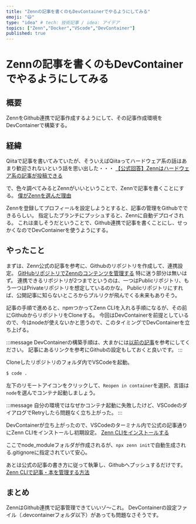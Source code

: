 ```yaml
---
title: "Zennの記事を書くのもDevContainerでやるようにしてみる"
emoji: "😄"
type: "idea" # tech: 技術記事 / idea: アイデア
topics: ["Zenn","Docker","VScode","DevContainer"]
published: true
---
```


# Zennの記事を書くのもDevContainerでやるようにしてみる

## 概要
ZennをGithub連携で記事作成するようにして、その記事作成環境をDevContainerで構築する。

## 経緯
Qiitaで記事を書いてみていたが、そういえばQiitaってハードウェア系の話はあまり歓迎されないという話を思い出した・・・
[【公式回答】Zennはハードウェア系の記事が投稿できる](https://power-of-tech.hatenablog.com/entry/2021/04/19/223740)

で、色々調べてみるとZennがいいということで、Zennで記事を書くことにする。
[僕がZennを選んだ理由](https://zenn.dev/daichi_gamedev/articles/4ee023a1bc2d06)

Zennを登録してプロフィールを設定しようとすると、記事の管理をGithubでできるらしい。
指定したブランチにプッシュすると、Zennに自動デプロイされる。
これは楽しそうだということで、Github連携で記事を書くことにし、せっかくなのでDevContainerを使うようにする。


## やったこと

まずは、Zenn公式の記事を参考に、Githubのリポジトリを作成して、連携設定。
[GitHubリポジトリでZennのコンテンツを管理する](https://zenn.dev/zenn/articles/connect-to-github)
特に迷う部分は無いはず。
連携できるリポジトリが2つまでというのは、一つはPublicリポジトリ、もう一つはPrivateリポジトリを想定しているのかな。
Publicリポジトリにすれば、公開記事に知らないところからプルリクが飛んでくる未来もありそう。

記事の手順で進めると、npmつかってZenn CLIを入れる手順になるが、その前にGithubからリポジトリをCloneする。
今回はDevContainerを前提としているので、今はnodeが使えないかと思うので、このタイミングでDevContainerを立ち上げる。

:::message
DevContainerの構築手順は、大まかには[以前の記事](https://qiita.com/ka-zuu/items/3144780ee528815e7557)を参考にしてください。
記事にあるリンクを参考にGithubの設定もしておくと良いです。
:::

Cloneしたリポジトリのフォルダ内でVSCodeを起動。
```sh
$ code .
```
左下のリモートアイコンをクリックして、`Reopen in container`を選択、言語は`node`を選んでコンテナ起動しましょう。

:::message
自分の環境ではなぜかコンテナ起動に失敗したけど、VSCodeのダイアログでRetryしたら問題なく立ち上がった。
:::

DevContainerが立ち上がったので、VSCodeのターミナル内で公式の記事通りにZenn CLIをインストールし初期設定。
[Zenn CLIをインストールする](https://zenn.dev/zenn/articles/install-zenn-cli)

ここでnode_moduleフォルダが作成されるが、`npx zenn init`で自動生成される.gitignoreに指定されていて安心。

あとは公式の記事の書き方に従って執筆し、Githubへプッシュするだけです。
[Zenn CLIで記事・本を管理する方法](https://zenn.dev/zenn/articles/zenn-cli-guide)


## まとめ
ZennはGithub連携で記事管理できていいゾ～これ。
DevContainerの設定ファイル（.devcontainerフォルダ以下）があっても問題なさそうです。


